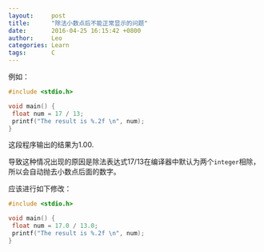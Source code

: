 ```yaml
---
layout:     post
title:      "除法小数点后不能正常显示的问题"
date:       2016-04-25 16:15:42 +0800
author:     Leo
categories: Learn
tags:       C
---
```

例如：

```c
#include <stdio.h>

void main() {
 float num = 17 / 13;
 printf("The result is %.2f \n", num);
}
```

这段程序输出的结果为1.00.

导致这种情况出现的原因是除法表达式17/13在编译器中默认为两个`integer`相除，所以会自动抛去小数点后面的数字。

应该进行如下修改：

```c
#include <stdio.h>

void main() {
 float num = 17.0 / 13.0;
 printf("The result is %.2f \n", num);
}
```
